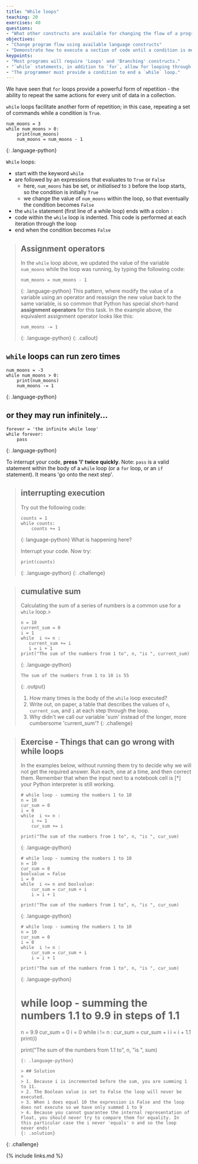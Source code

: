 ```yaml
---
title: "While loops"
teaching: 20
exercises: 40
questions:
- "What other constructs are available for changing the flow of a program?"
objectives:
- "Change program flow using available language constructs"
- "Demonstrate how to execute a section of code until a condition is met"
keypoints:
- "Most programs will require 'Loops' and 'Branching' constructs."
- "`while` statements, in addition to `for`, allow for looping through sections of code"
- "The programmer must provide a condition to end a `while` loop."
---
```


We have seen that `for` loops provide a powerful form of repetition - the ability to repeat the same actions for every unit of data in a collection.

`while` loops facilitate another form of repetition; in this case, repeating a set of commands while a condition is `True`.

~~~
num_moons = 3
while num_moons > 0:
    print(num_moons)
    num_moons = num_moons - 1
~~~
{: .language-python}

`While` loops:
* start with the keyword `while`
* are followed by an expressions that evaluates to `True` or `False`
    * here, `num_moons` has be set, or *initialised* to `3` before the loop starts, so the condition is initially `True`
    * we change the value of `num_moons` within the loop, so that eventually the condition becomes `False`
* the `while` statement (first line of a while loop) ends with a colon `:`
* code within the `while` loop is indented. This code is performed at each iteration through the loop
* end when the condition becomes `False`

> ## Assignment operators
> In the `while` loop above, we updated the value of the variable `num_moons` while the loop was running,
> by typing the following code:
> ~~~
> num_moons = num_moons - 1
> ~~~
> {: .language-python}
> This pattern, where modify the value of a variable using an operator and reassign the new value back to the same
> variable, is so common that Python has special short-hand **assignment operators** for this task. In the example above, 
> the equivalent assignment operator looks like this:
> ~~~
> num_moons -= 1
> ~~~
> {: .language-python}
{: .callout}

## `while` loops can run zero times
~~~
num_moons = -3
while num_moons > 0:
    print(num_moons)
    num_moons -= 1
~~~
{: .language-python}

## or they may run infinitely... 

~~~
forever = 'the infinite while loop'
while forever:
    pass
~~~
{: .language-python}

To interrupt your code, **press 'I' twice quickly**. Note: `pass` is a valid statement within the body of a `while` loop (or a `for` loop, or an `if` statement). It means 'go onto the next step'.

> ## interrupting execution
> Try out the following code:
> ~~~
> counts = 1
> while counts:
>     counts += 1
> ~~~
> {: language-python}
> What is happening here?
> 
> Interrupt your code. Now try:
> ~~~
> print(counts)
> ~~~
> {: .language-python}
{: .challenge}

> ## cumulative sum
> Calculating the sum of a series of numbers is a common use for a `while` loop.>
>
> ~~~
> n = 10
> current_sum = 0
> i = 1
> while  i <= n :
>    current_sum += i
>    i = i + 1
> print("The sum of the numbers from 1 to", n, "is ", current_sum)
> ~~~
> {: .language-python}
>
> ~~~
> The sum of the numbers from 1 to 10 is 55
> ~~~
> {: .output}
>
> 1. How many times is the body of the `while` loop executed?
> 2. Write out, on paper, a table that describes the values of `n`, `current_sum`, and `i` at each step through the loop.
> 2. Why didn't we call our variable 'sum' instead of the longer, more cumbersome 'current_sum'?
{: .challenge}


> ## Exercise - Things that can go wrong with while loops
>
> In the examples below, without running them try to decide why we will not get the required answer.
> Run each, one at a time, and then correct them. Remember that when the input next to a notebook cell
> is [*] your Python interpreter is still working.
>
> ~~~
> # while loop - summing the numbers 1 to 10
> n = 10
> cur_sum = 0
> i = 0
> while  i <= n :
>     i += 1
>     cur_sum += i
>     
> print("The sum of the numbers from 1 to", n, "is ", cur_sum)
> ~~~
> {: .language-python}
>
> ~~~
> # while loop - summing the numbers 1 to 10
> n = 10
> cur_sum = 0
> boolvalue = False
> i = 0
> while  i <= n and boolvalue:
>     cur_sum = cur_sum + i
>     i = i + 1
>     
> print("The sum of the numbers from 1 to", n, "is ", cur_sum)
> ~~~
> {: .language-python}
>
> ~~~
> # while loop - summing the numbers 1 to 10
> n = 10
> cur_sum = 0
> i = 0
> while  i != n :
>     cur_sum = cur_sum + i
>     i = i + 1
>
> print("The sum of the numbers from 1 to", n, "is ", cur_sum)
> ~~~
> {: .language-python}
> # while loop - summing the numbers 1.1 to 9.9 in steps of 1.1
> n = 9.9
> cur_sum = 0
> i = 0
> while  i != n :
>     cur_sum = cur_sum + i
>     i = i + 1.1
>     print(i)
>     
> print("The sum of the numbers from 1.1 to", n, "is ", sum)
> ~~~
> {: .language-python}
>
> > ## Solution
> >
> > 1. Because i is incremented before the sum, you are summing 1 to 11.
> > 2. The Boolean value is set to False the loop will never be executed.
> > 3. When i does equal 10 the expression is False and the loop does not execute so we have only summed 1 to 9
> > 4. Because you cannot guarantee the internal representation of Float, you should never try to compare them for equality. In this particular case the i never 'equals' n and so the loop never ends!
> {: .solution}
{: .challenge}


{% include links.md %}
